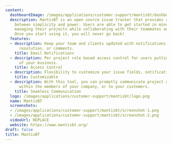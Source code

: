 ```yaml
---
content:
  dashboardImage: /images/applications/customer-support/mantisbt/dashboard.png
  description: MantisBT is an open source issue tracker that provides a delicate balance
    between simplicity and power. Users are able to get started in minutes and start
    managing their projects while collaborating with their teammates and clients effectively.
    Once you start using it, you will never go back!
  features:
  - description: Keep your team and clients updated with notifications on issue updates,
      resolution, or comments.
    title: Email Notifications
  - description: Per project role based access control for users putting you in control
      of your business.
    title: Access Control
  - description: Flexibility to customize your issue fields, notifications and workflow.
    title: Customizable
  - description: With this tool, you can promptly communicate project developments
      within the members of your company, or to your customers.
    title: Seamless Communication
  logo: /images/applications/customer-support/mantisbt/logo.png
  name: MantisBT
  screenshots:
  - /images/applications/customer-support/mantisbt/screenshot-1.png
  - /images/applications/customer-support/mantisbt/screenshot-2.png
  videoUrl: REPLACE
  website: https://www.mantisbt.org/
draft: false
title: MantisBT
---
```


